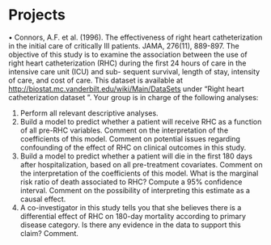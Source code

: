 # Projects
• Connors, A.F. et al. (1996). The effectiveness of right heart catheterization in the initial care of critically III patients. JAMA, 276(11), 889-897.
The objective of this study is to examine the association between the use of right heart catheterization (RHC) during the first 24 hours of care in the intensive care unit (ICU) and sub- sequent survival, length of stay, intensity of care, and cost of care. This dataset is available at http://biostat.mc.vanderbilt.edu/wiki/Main/DataSets under “Right heart catheterization dataset ”. Your group is in charge of the following analyses:
1. Perform all relevant descriptive analyses.
2. Build a model to predict whether a patient will receive RHC as a function of all pre-RHC variables. Comment on the interpretation of the coefficients of this model. Comment on potential issues regarding confounding of the effect of RHC on clinical outcomes in this study.
3. Build a model to predict whether a patient will die in the first 180 days after hospitalization, based on all pre-treatment covariates. Comment on the interpretation of the coefficients of this model. What is the marginal risk ratio of death associated to RHC? Compute a 95% confidence interval. Comment on the possibility of interpreting this estimate as a causal effect.
4. A co-investigator in this study tells you that she believes there is a differential effect of RHC on 180-day mortality according to primary disease category. Is there any evidence in the data to support this claim? Comment.
